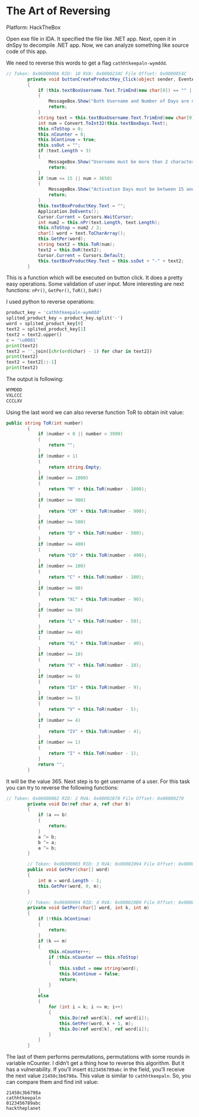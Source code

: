 # The Art of Reversing

Platform: HackTheBox

Open exe file in IDA. It specified the file like .NET app. Next, open it in dnSpy to decompile .NET app. Now, we can analyze something like source code of this app.

We need to reverse this words to get a flag `cathhtkeepaln-wymddd`.

```csharp
// Token: 0x0600000A RID: 10 RVA: 0x0000234C File Offset: 0x0000054C
		private void buttonCreateProductKey_Click(object sender, EventArgs e)
		{
			if (this.textBoxUsername.Text.TrimEnd(new char[0]) == "" || this.textBoxDays.Text.TrimEnd(new char[0]) == "")
			{
				MessageBox.Show("Both Username and Number of Days are mandatory!");
				return;
			}
			string text = this.textBoxUsername.Text.TrimEnd(new char[0]);
			int num = Convert.ToInt32(this.textBoxDays.Text);
			this.nToStop = 0;
			this.nCounter = 0;
			this.bContinue = true;
			this.ssOut = "";
			if (text.Length < 3)
			{
				MessageBox.Show("Username must be more than 2 characters!");
				return;
			}
			if (num <= 15 || num > 3650)
			{
				MessageBox.Show("Activation Days must be between 15 and 3650!");
				return;
			}
			this.textBoxProductKey.Text = "";
			Application.DoEvents();
			Cursor.Current = Cursors.WaitCursor;
			int num2 = this.nPr(text.Length, text.Length);
			this.nToStop = num2 / 2;
			char[] word = text.ToCharArray();
			this.GetPer(word);
			string text2 = this.ToR(num);
			text2 = this.DoR(text2);
			Cursor.Current = Cursors.Default;
			this.textBoxProductKey.Text = this.ssOut + "-" + text2;
		}
```

This is a function which will be executed on button click. It does a pretty easy operations. Some validation of user input. More interesting are next functions: `nPr()`, `GetPer()`, `ToR()`, `DoR()`

I used python to reverse operations:

```python
product_key = 'cathhtkeepaln-wymddd'
splited_product_key = product_key.split('-')
word = splited_product_key[0]
text2 = splited_product_key[1]
text2 = text2.upper()
c = '\u0001'
print(text2)
text2 = ''.join([chr(ord(char) - 1) for char in text2])
print(text2)
text2 = text2[::-1]
print(text2)
```

The output is following:

```python
WYMDDD
VXLCCC
CCCLXV
```

Using the last word we can also reverse function ToR to obtain init value:

```csharp
public string ToR(int number)
		{
			if (number < 0 || number > 3999)
			{
				return "";
			}
			if (number < 1)
			{
				return string.Empty;
			}
			if (number >= 1000)
			{
				return "M" + this.ToR(number - 1000);
			}
			if (number >= 900)
			{
				return "CM" + this.ToR(number - 900);
			}
			if (number >= 500)
			{
				return "D" + this.ToR(number - 500);
			}
			if (number >= 400)
			{
				return "CD" + this.ToR(number - 400);
			}
			if (number >= 100)
			{
				return "C" + this.ToR(number - 100);
			}
			if (number >= 90)
			{
				return "XC" + this.ToR(number - 90);
			}
			if (number >= 50)
			{
				return "L" + this.ToR(number - 50);
			}
			if (number >= 40)
			{
				return "XL" + this.ToR(number - 40);
			}
			if (number >= 10)
			{
				return "X" + this.ToR(number - 10);
			}
			if (number >= 9)
			{
				return "IX" + this.ToR(number - 9);
			}
			if (number >= 5)
			{
				return "V" + this.ToR(number - 5);
			}
			if (number >= 4)
			{
				return "IV" + this.ToR(number - 4);
			}
			if (number >= 1)
			{
				return "I" + this.ToR(number - 1);
			}
			return "";
		}
```

It will be the value 365. Next step is to get username of a user. For this task you can try to reverse the following functions:

```csharp
// Token: 0x06000002 RID: 2 RVA: 0x00002070 File Offset: 0x00000270
		private void Do(ref char a, ref char b)
		{
			if (a == b)
			{
				return;
			}
			a ^= b;
			b ^= a;
			a ^= b;
		}

		// Token: 0x06000003 RID: 3 RVA: 0x00002094 File Offset: 0x00000294
		public void GetPer(char[] word)
		{
			int m = word.Length - 1;
			this.GetPer(word, 0, m);
		}

		// Token: 0x06000004 RID: 4 RVA: 0x000020B0 File Offset: 0x000002B0
		private void GetPer(char[] word, int k, int m)
		{
			if (!this.bContinue)
			{
				return;
			}
			if (k == m)
			{
				this.nCounter++;
				if (this.nCounter == this.nToStop)
				{
					this.ssOut = new string(word);
					this.bContinue = false;
					return;
				}
			}
			else
			{
				for (int i = k; i <= m; i++)
				{
					this.Do(ref word[k], ref word[i]);
					this.GetPer(word, k + 1, m);
					this.Do(ref word[k], ref word[i]);
				}
			}
		}
```

The last of them performs permutations, permutations with some rounds in variable nCounter. I didn’t get a thing how to reverse this algorithm. But it has a vulnerability. If you’ll insert `0123456789abc` in the field, you’ll receive the next value `21450c3b6798a`. This value is similar to `cathhtkeepaln`. So, you can compare them and find init value:

```
21450c3b6798a
cathhtkeepaln
0123456789abc
hacktheplanet
```